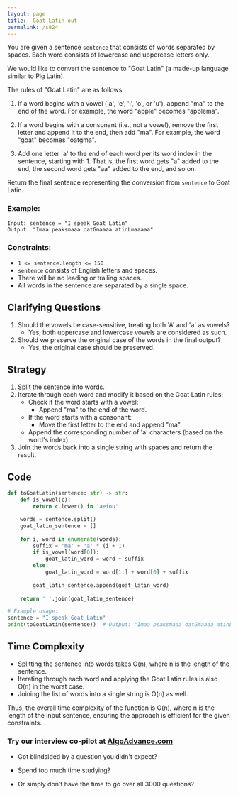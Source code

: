 ```yaml
---
layout: page
title:  Goat Latin-out
permalink: /s824
---
```


You are given a sentence `sentence` that consists of words separated by spaces. Each word consists of lowercase and uppercase letters only. 

We would like to convert the sentence to "Goat Latin" (a made-up language similar to Pig Latin).

The rules of "Goat Latin" are as follows:

1. If a word begins with a vowel ('a', 'e', 'i', 'o', or 'u'), append "ma" to the end of the word. For example, the word "apple" becomes "applema".

2. If a word begins with a consonant (i.e., not a vowel), remove the first letter and append it to the end, then add "ma". For example, the word "goat" becomes "oatgma".

3. Add one letter 'a' to the end of each word per its word index in the sentence, starting with 1. That is, the first word gets "a" added to the end, the second word gets "aa" added to the end, and so on.

Return the final sentence representing the conversion from `sentence` to Goat Latin.

### Example:
```
Input: sentence = "I speak Goat Latin"
Output: "Imaa peaksmaaa oatGmaaaa atinLmaaaaa"
```

### Constraints:
- `1 <= sentence.length <= 150`
- `sentence` consists of English letters and spaces.
- There will be no leading or trailing spaces.
- All words in the sentence are separated by a single space.

## Clarifying Questions
1. Should the vowels be case-sensitive, treating both 'A' and 'a' as vowels?
    - Yes, both uppercase and lowercase vowels are considered as such.
2. Should we preserve the original case of the words in the final output?
    - Yes, the original case should be preserved.

## Strategy

1. Split the sentence into words.
2. Iterate through each word and modify it based on the Goat Latin rules:
    - Check if the word starts with a vowel:
        - Append "ma" to the end of the word.
    - If the word starts with a consonant:
        - Move the first letter to the end and append "ma".
    - Append the corresponding number of 'a' characters (based on the word's index).
3. Join the words back into a single string with spaces and return the result.

## Code

```python
def toGoatLatin(sentence: str) -> str:
    def is_vowel(c):
        return c.lower() in 'aeiou'

    words = sentence.split()
    goat_latin_sentence = []
    
    for i, word in enumerate(words):
        suffix = 'ma' + 'a' * (i + 1)
        if is_vowel(word[0]):
            goat_latin_word = word + suffix
        else:
            goat_latin_word = word[1:] + word[0] + suffix
        
        goat_latin_sentence.append(goat_latin_word)
    
    return ' '.join(goat_latin_sentence)

# Example usage:
sentence = "I speak Goat Latin"
print(toGoatLatin(sentence))  # Output: "Imaa peaksmaaa oatGmaaaa atinLmaaaaa"
```

## Time Complexity

- Splitting the sentence into words takes O(n), where n is the length of the sentence.
- Iterating through each word and applying the Goat Latin rules is also O(n) in the worst case.
- Joining the list of words into a single string is O(n) as well.

Thus, the overall time complexity of the function is O(n), where n is the length of the input sentence, ensuring the approach is efficient for the given constraints.


### Try our interview co-pilot at [AlgoAdvance.com](https://algoAdvance.com)

- Got blindsided by a question you didn't expect?

- Spend too much time studying?

- Or simply don't have the time to go over all 3000 questions?

